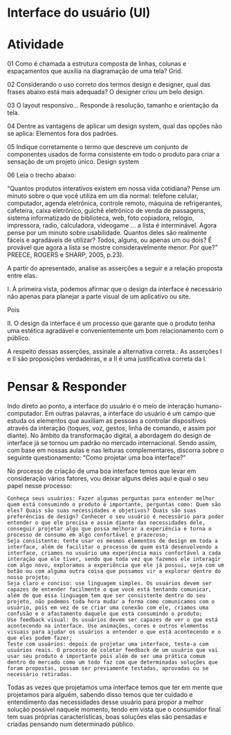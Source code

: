 # Interface do usuário (UI)

# Atividade

01
Como é chamada a estrutura composta de linhas, colunas e espaçamentos que auxilia na diagramação de uma tela? 
Grid.

02
Considerando o uso correto dos termos design e designer, qual das frases abaixo está mais adequada?
O designer criou um belo design.

03
O layout responsivo...
Responde à resolução, tamanho e orientação da tela.

04
Dentre as vantagens de aplicar um design system, qual das opções não se aplica:
Elementos fora dos padrões.

05
Indique corretamente o termo que descreve um conjunto de componentes usados de forma consistente em todo o produto para criar a sensação de um projeto único.
Design system

06
Leia o trecho abaixo:

“Quantos produtos interativos existem em nossa vida cotidiana? Pense um minuto sobre o que você utiliza em um dia normal: telefone celular, computador, agenda eletrônica, controle remoto, máquina de refrigerantes, cafeteira, caixa eletrônico, guichê eletrônico de venda de passagens, sistema informatizado de biblioteca, web, foto copiadora, relógio, impressora, radio, calculadora, videogame ... a lista é interminável. Agora pense por um minuto sobre usabilidade. Quantos deles são realmente fáceis e agradáveis de utilizar? Todos, alguns, ou apenas um ou dois? É provável que agora a lista se mostre consideravelmente menor. Por que?” PREECE, ROGERS e SHARP, 2005, p.23).


A partir do apresentado, analise as asserções a seguir e a relação proposta entre elas.

I. À primeira vista, podemos afirmar que o design da interface é necessário não apenas para planejar a parte visual de um aplicativo ou site.

Pois

II. O design da interface é um processo que garante que o produto tenha uma estética agradável e convenientemente um bom relacionamento com o público.

A respeito dessas asserções, assinale a alternativa correta.:
As asserções I e II são proposições verdadeiras, e a II é uma justificativa correta da I. 

# Pensar & Responder

Indo direto ao ponto, a interface do usuário é o meio de interação humano-computador. Em outras palavras, a interface do usuário é um campo que estuda os elementos que auxiliam as pessoas a controlar dispositivos através da interação (toques, voz, gestos, linha de comando, e assim por diante). No âmbito da transformação digital, a abordagem do design de interface já se tornou um padrão no mercado internacional. Sendo assim, com base em nossas aulas e nas leituras complementares, discorra sobre o seguinte questionamento: “Como projetar uma boa interface?”

No processo de criação de uma boa interface temos que levar em consideração vários fatores, vou deixar alguns deles aqui e qual o seu papel nesse processo:


    Conheça seus usuários: Fazer algumas perguntas para entender melhor quem está consumindo o produto é importante, perguntas como: Quem são eles? Quais são suas necessidades e objetivos? Quais são suas preferências de design? Conhecer o seu usuário é necessário para poder entender o que ele precisa e assim diante das necessidades dele, conseguir projetar algo que possa melhorar a experiência e torna o processo de consumo em algo confortável e prazeroso;
    Seja consistente: tente usar os mesmos elementos de design em toda a interface, além de facilitar o processo de quem está desenvolvendo a interface, criamos no usuário uma experiência mais confortável a cada interação que ele tiver, sendo que toda vez que fazemos ele interagir com algo novo, exploramos a experiência que ele já possui, seja com um botão ou com alguma outra coisa que possamos vir a explorar dentro do nosso projeto;
    Seja claro e conciso: use linguagem simples. Os usuários devem ser capazes de entender facilmente o que você está tentando comunicar, além de que essa linguagem tem que ser consistente dentro do seu projeto, não podemos toda hora mudar a forma como comunicamos com o usuário, pois em vez de se criar uma conexão com ele, criamos uma confusão e o afastamento daquele que está consumindo o produto;
    Use feedback visual: Os usuários devem ser capazes de ver o que está acontecendo na interface. Use animações, cores e outros elementos visuais para ajudar os usuários a entender o que está acontecendo e o que eles podem fazer;
    Teste com usuários: depois de projetar uma interface, teste-a com usuários reais. O processo de coletar feedback de um usuário que vai usar seu produto é importante pois além de ser uma prática comum dentro do mercado como um todo faz com que determinadas soluções que foram propostas, possam ser previamente testadas, aprovadas ou se necessário retiradas. 


Todas as vezes que projetamos uma interface temos que ter em mente que projetamos para alguém, sabendo disso temos que ter cuidado e entendimento das necessidades desse usuário para propor a melhor solução possível naquele momento, tendo em vista que o consumidor final tem suas próprias características, boas soluções elas são pensadas e criadas pensando num determinado público.
